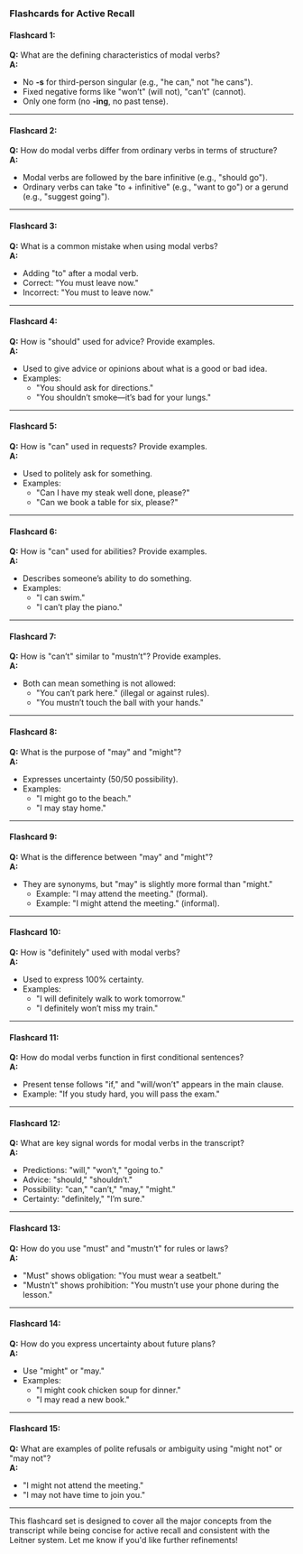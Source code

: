 ### Flashcards for Active Recall

#### **Flashcard 1:**

**Q:** What are the defining characteristics of modal verbs?  
**A:**

- No **-s** for third-person singular (e.g., "he can," not "he cans").
- Fixed negative forms like "won’t" (will not), "can’t" (cannot).
- Only one form (no **-ing**, no past tense).

---

#### **Flashcard 2:**

**Q:** How do modal verbs differ from ordinary verbs in terms of structure?  
**A:**

- Modal verbs are followed by the bare infinitive (e.g., "should go").
- Ordinary verbs can take "to + infinitive" (e.g., "want to go") or a gerund (e.g., "suggest going").

---

#### **Flashcard 3:**

**Q:** What is a common mistake when using modal verbs?  
**A:**

- Adding "to" after a modal verb.
- Correct: "You must leave now."
- Incorrect: "You must to leave now."

---

#### **Flashcard 4:**

**Q:** How is "should" used for advice? Provide examples.  
**A:**

- Used to give advice or opinions about what is a good or bad idea.
- Examples:
    - "You should ask for directions."
    - "You shouldn’t smoke—it’s bad for your lungs."

---

#### **Flashcard 5:**

**Q:** How is "can" used in requests? Provide examples.  
**A:**

- Used to politely ask for something.
- Examples:
    - "Can I have my steak well done, please?"
    - "Can we book a table for six, please?"

---

#### **Flashcard 6:**

**Q:** How is "can" used for abilities? Provide examples.  
**A:**

- Describes someone’s ability to do something.
- Examples:
    - "I can swim."
    - "I can’t play the piano."

---

#### **Flashcard 7:**

**Q:** How is "can’t" similar to "mustn’t"? Provide examples.  
**A:**

- Both can mean something is not allowed:
    - "You can’t park here." (illegal or against rules).
    - "You mustn’t touch the ball with your hands."

---

#### **Flashcard 8:**

**Q:** What is the purpose of "may" and "might"?  
**A:**

- Expresses uncertainty (50/50 possibility).
- Examples:
    - "I might go to the beach."
    - "I may stay home."

---

#### **Flashcard 9:**

**Q:** What is the difference between "may" and "might"?  
**A:**

- They are synonyms, but "may" is slightly more formal than "might."
    - Example: "I may attend the meeting." (formal).
    - Example: "I might attend the meeting." (informal).

---

#### **Flashcard 10:**

**Q:** How is "definitely" used with modal verbs?  
**A:**

- Used to express 100% certainty.
- Examples:
    - "I will definitely walk to work tomorrow."
    - "I definitely won’t miss my train."

---

#### **Flashcard 11:**

**Q:** How do modal verbs function in first conditional sentences?  
**A:**

- Present tense follows "if," and "will/won’t" appears in the main clause.
- Example: "If you study hard, you will pass the exam."

---

#### **Flashcard 12:**

**Q:** What are key signal words for modal verbs in the transcript?  
**A:**

- Predictions: "will," "won’t," "going to."
- Advice: "should," "shouldn’t."
- Possibility: "can," "can’t," "may," "might."
- Certainty: "definitely," "I’m sure."

---

#### **Flashcard 13:**

**Q:** How do you use "must" and "mustn’t" for rules or laws?  
**A:**

- "Must" shows obligation: "You must wear a seatbelt."
- "Mustn’t" shows prohibition: "You mustn’t use your phone during the lesson."

---

#### **Flashcard 14:**

**Q:** How do you express uncertainty about future plans?  
**A:**

- Use "might" or "may."
- Examples:
    - "I might cook chicken soup for dinner."
    - "I may read a new book."

---

#### **Flashcard 15:**

**Q:** What are examples of polite refusals or ambiguity using "might not" or "may not"?  
**A:**

- "I might not attend the meeting."
- "I may not have time to join you."

---

This flashcard set is designed to cover all the major concepts from the transcript while being concise for active recall and consistent with the Leitner system. Let me know if you'd like further refinements!